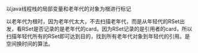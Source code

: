 以java线程栈的局部变量和老年代的对象为根进行标记

以老年代为根时，因为老年代太大，不去扫描老年代，而是从年轻代的RSet出发，看RSet是否记录的是老年代的card。因为RSet记录的是引用者的card，所以扫描年轻代所有的RSet即可达到目的，找到所有老年代对象到年轻代的引用。是空间换时间的算法。
